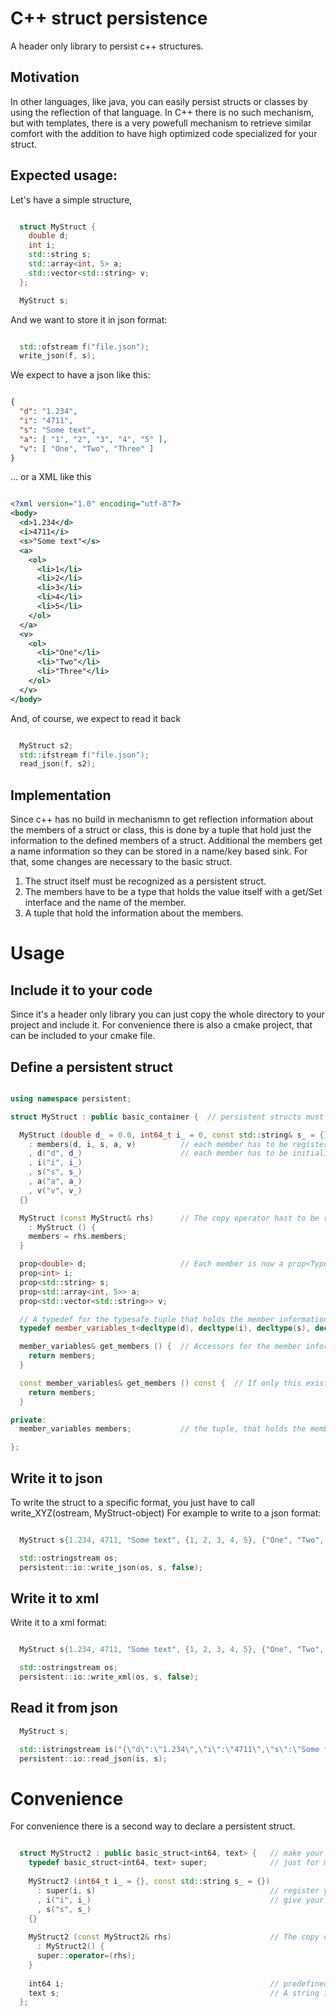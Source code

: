# C++ struct persistence

A header only library to persist c++ structures.

## Motivation

In other languages, like java, you can easily persist structs or classes by using
the reflection of that language. In C++ there is no such mechanism, but with
templates, there is a very powefull mechanism to retrieve similar comfort with
the addition to have high optimized code specialized for your struct.

## Expected usage:

Let's have a simple structure,

```c++

  struct MyStruct {
    double d;
    int i;
    std::string s;
    std::array<int, 5> a;
    std::vector<std::string> v;
  };

  MyStruct s;

```

And we want to store it in json format:

```c++

  std::ofstream f("file.json");
  write_json(f, s);

```

We expect to have a json like this:

```json

{
  "d": "1.234",
  "i": "4711",
  "s": "Some text",
  "a": [ "1", "2", "3", "4", "5" ],
  "v": [ "One", "Two", "Three" ]
}

```

... or a XML like this

```xml

<?xml version="1.0" encoding="utf-8"?>
<body>
  <d>1.234</d>
  <i>4711</i>
  <s>"Some text"</s>
  <a>
    <ol>
      <li>1</li>
      <li>2</li>
      <li>3</li>
      <li>4</li>
      <li>5</li>
    </ol>
  </a>
  <v>
    <ol>
      <li>"One"</li>
      <li>"Two"</li>
      <li>"Three"</li>
    </ol>
  </v>
</body>

```

And, of course, we expect to read it back

```c++

  MyStruct s2;
  std::ifstream f("file.json");
  read_json(f, s2);

```

## Implementation

Since c++ has no build in mechanismn to get reflection information about the
members of a struct or class, this is done by a tuple that hold just the
information to the defined members of a struct.
Additional the members get a name information so they can be stored in a
name/key based sink. For that, some changes are necessary to the basic struct.

1. The struct itself must be recognized as a persistent struct.
2. The members have to be a type that holds the value itself with a get/Set
   interface and the name of the member.
3. A tuple that hold the information about the members.

# Usage

## Include it to your code

Since it's a header only library you can just copy the whole directory to your
project and include it. For convenience there is also a cmake project, that can
 be included to your 
cmake file.

## Define a persistent struct

```c++

using namespace persistent;

struct MyStruct : public basic_container {  // persistent structs must be subclasses of a basic_container

  MyStruct (double d_ = 0.0, int64_t i_ = 0, const std::string& s_ = {}, const std::array<int, 5>& a_ = {}, const std::vector<std::string>& v_ = {})
    : members(d, i, s, a, v)          // each member has to be registered in the members suple.
    , d("d", d_)                      // each member has to be initialized with a name and optional with a value.
    , i("i", i_)
    , s("s", s_)
    , a("a", a_)
    , v("v", v_)
  {}

  MyStruct (const MyStruct& rhs)      // The copy operator hast to be rewritten that way,
    : MyStruct () {
    members = rhs.members;
  }

  prop<double> d;                     // Each member is now a prop<Type> memeber.
  prop<int> i;
  prop<std::string> s;
  prop<std::array<int, 5>> a;
  prop<std::vector<std::string>> v;

  // A typedef for the typesafe tuple that holds the member information.
  typedef member_variables_t<decltype(d), decltype(i), decltype(s), decltype(a), decltype(v)> member_variables;

  member_variables& get_members () {  // Accessors for the member information
    return members;
  }

  const member_variables& get_members () const {  // If only this exists, the struct can only be written, but not readen.
    return members;
  }

private:
  member_variables members;           // the tuple, that holds the member information

};

```

## Write it to json

To write the struct to a specific format, you just have to call write_XYZ(ostream, MyStruct-object)
For example to write to a json format:

```c++

  MyStruct s{1.234, 4711, "Some text", {1, 2, 3, 4, 5}, {"One", "Two", "Three"}};

  std::ostringstream os;
  persistent::io::write_json(os, s, false);

```

## Write it to xml

Write it to a xml format:


```c++

  MyStruct s{1.234, 4711, "Some text", {1, 2, 3, 4, 5}, {"One", "Two", "Three"}};

  std::ostringstream os;
  persistent::io::write_xml(os, s, false);

```

## Read it from json

```c++
  MyStruct s;

  std::istringstream is("{\"d\":\"1.234\",\"i\":\"4711\",\"s\":\"Some text\",\"a\":[\"1\",\"2\",\"3\",\"4\",\"5\"],\"v\":[\"One\",\"Two\",\"Three\"]}");
  persistent::io::read_json(is, s);

```

# Convenience

For convenience there is a second way to declare a persistent struct.

```c++

  struct MyStruct2 : public basic_struct<int64, text> {   // make your struct a subclass of basic_struct and tell it your property types.
    typedef basic_struct<int64, text> super;              // just for more convenience...
  
    MyStruct2 (int64_t i_ = {}, const std::string s_ = {})
      : super(i, s)                                       // register your properties
      , i("i", i_)                                        // give your properties a name
      , s("s", s_)
    {}
  
    MyStruct2 (const MyStruct2& rhs)                      // The copy operator also has to be redefined
      : MyStruct2() {
      super::operator=(rhs);
    }
  
    int64 i;                                              // predefined properties for build in types.
    text s;                                               // A string is now a text to avoid nameing collisions
  };

```
